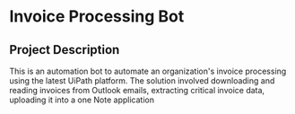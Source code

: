 # Invoice Processing Bot
## Project Description
This is an automation bot to automate an organization's invoice processing using the latest UiPath platform.
The solution involved downloading and reading invoices from Outlook emails, extracting critical invoice data, 
uploading it into a one Note application

